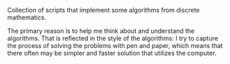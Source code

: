 Collection of scripts that implement some algorithms from discrete mathematics.

The primary reason is to help me think about and understand the algorithms.
That is reflected in the style of the algorithms: I try to capture the process of solving the problems with pen and paper,
which means that there often may be simpler and faster solution that utilizes the computer.